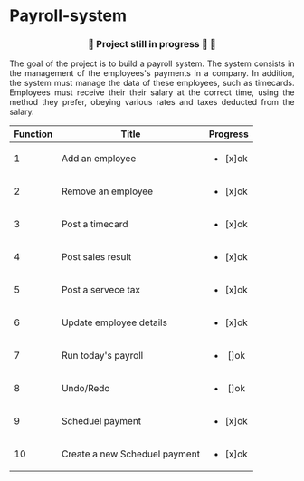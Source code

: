 # Payroll-system

### <p align="center" > 🚧  Project still in progress 🚀 🚧

<p align ="justify"> The goal of the project is to build a payroll system. The system consists in the management of the employees's payments in a company. In addition, the system must manage the data of these employees, such as timecards. Employees must receive their their salary at the correct time,
using the method they prefer, obeying various rates and taxes deducted from the salary.</p>



| Function |             Title              |     Progress               |
| -------- | -------------------------------| :---:|     
|     1    |  Add an employee               |<ul><li>[x]ok</li></ul> |
|     2    |  Remove an employee            |<ul><li>[x]ok</li></ul> |
|     3    |  Post a timecard               |<ul><li>[x]ok</li></ul> |
|     4    |  Post sales result             |<ul><li>[x]ok</li></ul> |
|     5    |  Post a servece tax            |<ul><li>[x]ok</li></ul> |
|     6    |  Update employee details       |<ul><li>[x]ok</li></ul> |
|     7    |  Run today's payroll           |<ul><li>[]ok</li></ul> | 
|     8    |  Undo/Redo                     |<ul><li>[]ok</li></ul> |
|     9    |  Scheduel payment              |<ul><li>[x]ok</li></ul> | 
|    10    |  Create a new Scheduel payment |<ul><li>[x]ok</li></ul> |



